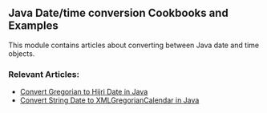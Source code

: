 ## Java Date/time conversion Cookbooks and Examples

This module contains articles about converting between Java date and time objects.

### Relevant Articles: 
- [Convert Gregorian to Hijri Date in Java](https://www.baeldung.com/java-date-gregorian-hijri-conversion)
- [Convert String Date to XMLGregorianCalendar in Java](https://www.baeldung.com/java-string-date-xmlgregoriancalendar-conversion)
